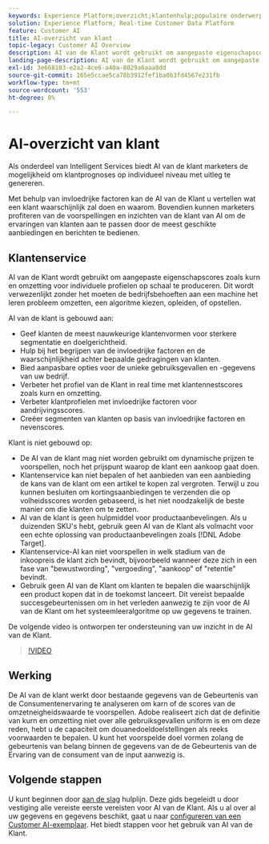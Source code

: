 ```yaml
---
keywords: Experience Platform;overzicht;klantenhulp;populaire onderwerpen;het overzicht van de klantenhulp
solution: Experience Platform, Real-time Customer Data Platform
feature: Customer AI
title: AI-overzicht van klant
topic-legacy: Customer AI Overview
description: AI van de Klant wordt gebruikt om aangepaste eigenschapscores zoals kurn en omzetting voor individuele profielen op schaal te produceren. Dit wordt verwezenlijkt zonder het moeten de bedrijfsbehoeften aan een machine het leren probleem omzetten, een algoritme kiezen, opleiden, of opstellen.
landing-page-description: AI van de Klant wordt gebruikt om aangepaste eigenschapscores zoals kurn en omzetting voor individuele profielen op schaal te produceren.
exl-id: 3e668103-e2a2-4ce6-a40a-8029a6aaa8dd
source-git-commit: 165e5ccae5ca78b3912fef1ba0b3fd4567e231fb
workflow-type: tm+mt
source-wordcount: '553'
ht-degree: 0%

---
```



# AI-overzicht van klant

Als onderdeel van Intelligent Services biedt AI van de klant marketers de mogelijkheid om klantprognoses op individueel niveau met uitleg te genereren.

Met behulp van invloedrijke factoren kan de AI van de Klant u vertellen wat een klant waarschijnlijk zal doen en waarom. Bovendien kunnen marketers profiteren van de voorspellingen en inzichten van de klant van AI om de ervaringen van klanten aan te passen door de meest geschikte aanbiedingen en berichten te bedienen.

## Klantenservice

AI van de Klant wordt gebruikt om aangepaste eigenschapscores zoals kurn en omzetting voor individuele profielen op schaal te produceren. Dit wordt verwezenlijkt zonder het moeten de bedrijfsbehoeften aan een machine het leren probleem omzetten, een algoritme kiezen, opleiden, of opstellen.

AI van de klant is gebouwd aan:

- Geef klanten de meest nauwkeurige klantenvormen voor sterkere segmentatie en doelgerichtheid.
- Hulp bij het begrijpen van de invloedrijke factoren en de waarschijnlijkheid achter bepaalde gedragingen van klanten.
- Bied aanpasbare opties voor de unieke gebruiksgevallen en -gegevens van uw bedrijf.
- Verbeter het profiel van de Klant in real time met klantennestscores zoals kurn en omzetting.
- Verbeter klantprofielen met invloedrijke factoren voor aandrijvingsscores.
- Creëer segmenten van klanten op basis van invloedrijke factoren en nevenscores.

Klant is niet gebouwd op:

- De AI van de klant mag niet worden gebruikt om dynamische prijzen te voorspellen, noch het prijspunt waarop de klant een aankoop gaat doen.
- Klantenservice kan niet bepalen of het aanbieden van een aanbieding de kans van de klant om een artikel te kopen zal vergroten. Terwijl u zou kunnen besluiten om kortingsaanbiedingen te verzenden die op volheidsscores worden gebaseerd, is het niet noodzakelijk de beste manier om die klanten om te zetten.
- AI van de klant is geen hulpmiddel voor productaanbevelingen. Als u duizenden SKU&#39;s hebt, gebruik geen AI van de Klant als volmacht voor een echte oplossing van productaanbevelingen zoals [!DNL Adobe Target].
- Klantenservice-AI kan niet voorspellen in welk stadium van de inkoopreis de klant zich bevindt, bijvoorbeeld wanneer deze zich in een fase van &quot;bewustwording&quot;, &quot;vergoeding&quot;, &quot;aankoop&quot; of &quot;retentie&quot; bevindt.
- Gebruik geen AI van de Klant om klanten te bepalen die waarschijnlijk een product kopen dat in de toekomst lanceert. Dit vereist bepaalde succesgebeurtenissen om in het verleden aanwezig te zijn voor de AI van de Klant om het systeemleeralgoritme op uw gegevens te trainen.

De volgende video is ontworpen ter ondersteuning van uw inzicht in de AI van de Klant.

>[!VIDEO](https://video.tv.adobe.com/v/32664?learn=on&quality=12)

## Werking

De AI van de klant werkt door bestaande gegevens van de Gebeurtenis van de Consumentenervaring te analyseren om karn of de scores van de omzetneigheidswaarde te voorspellen. Adobe realiseert zich dat de definitie van kurn en omzetting niet over alle gebruiksgevallen uniform is en om deze reden, hebt u de capaciteit om douanedoeldoelstellingen als reeks voorwaarden te bepalen. U kunt het voorspelde doel vormen zolang de gebeurtenis van belang binnen de gegevens van de de Gebeurtenis van de Ervaring van de consument van de input aanwezig is.

## Volgende stappen

U kunt beginnen door [aan de slag](./getting-started.md) hulplijn. Deze gids begeleidt u door vestiging alle vereiste eerste vereisten voor AI van de Klant. Als u al over al uw gegevens en gegevens beschikt, gaat u naar  [configureren van een Customer AI-exemplaar](./user-guide/configure.md). Het biedt stappen voor het gebruik van AI van de Klant.
